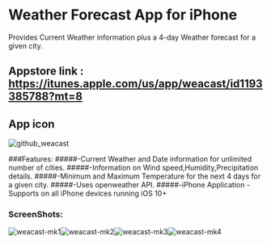 # Weather Forecast App for iPhone 
Provides Current Weather information plus a 4-day Weather forecast for a given city.

## Appstore link : https://itunes.apple.com/us/app/weacast/id1193385788?mt=8

## App icon

![github_weacast](https://cloud.githubusercontent.com/assets/11078225/22038977/52bf918a-dccb-11e6-9e9d-c309c966aa5d.png)

###Features:
#####-Current Weather and Date information for unlimited number of cities.
#####-Information on Wind speed,Humidity,Precipitation details.
#####-Minimum and Maximum Temperature for the next 4 days for a given city.
#####-Uses openweather API.
#####-iPhone Application - Supports on all iPhone devices running iOS 10+

### ScreenShots:

![weacast-mk1](https://cloud.githubusercontent.com/assets/11078225/22161804/e2afecc2-df19-11e6-931e-32833c08d69c.png)![weacast-mk2](https://cloud.githubusercontent.com/assets/11078225/22161908/4b0fa2da-df1a-11e6-92f1-bebced463132.png)![weacast-mk3](https://cloud.githubusercontent.com/assets/11078225/22161912/5153826a-df1a-11e6-9931-2d4b1f4204a4.png)![weacast-mk4](https://cloud.githubusercontent.com/assets/11078225/22161918/57a2e962-df1a-11e6-9711-2346f2bf7cd7.png)

